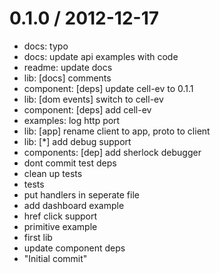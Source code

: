 
0.1.0 / 2012-12-17 
==================

  * docs: typo
  * docs: update api examples with code
  * readme: update docs
  * lib: [docs] comments
  * component: [deps] update cell-ev to 0.1.1
  * lib: [dom events] switch to cell-ev
  * component: [deps] add cell-ev
  * examples: log http port
  * lib: [app] rename client to app, proto to client
  * lib: [*] add debug support
  * components: [dep] add sherlock debugger
  * dont commit test deps
  * clean up tests
  * tests
  * put handlers in seperate file
  * add dashboard example
  * href click support
  * primitive example
  * first lib
  * update component deps
  * "Initial commit"
